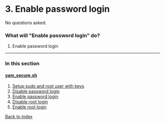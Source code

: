 # 3.  Enable password login

No questions asked.

### What will "Enable password login" do?
1. Enable password login

***

### In this section

#### [yam_secure.sh](/docs/yam_secure)
  1. [Setup sudo and root user with keys](/docs/yam_secure/01.md)
  2. [Disable password login](/docs/yam_secure/02.md)
  3. [Enable password login](/docs/yam_secure/03.md)
  4. [Disable root login](/docs/yam_secure/04.md)
  5. [Enable root login](/docs/yam_secure/05.md)

[Back to index](/docs)
